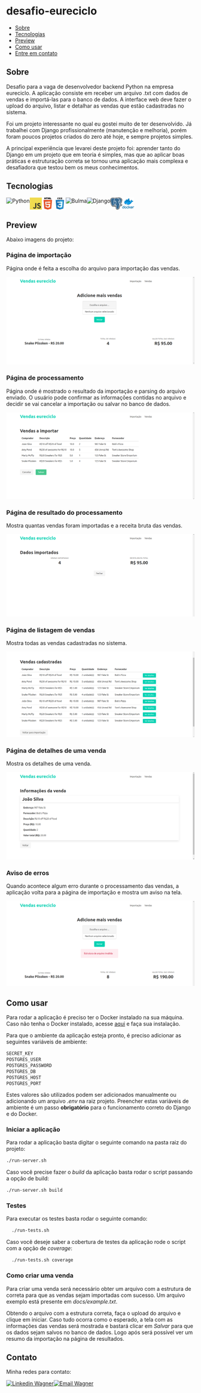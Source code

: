 # desafio-eureciclo
- [Sobre](#sobre)
- [Tecnologias](#techs)
- [Preview](#preview)
- [Como usar](#como-usar)
- [Entre em contato](#contato)

<h2 id="sobre">Sobre</h2>
Desafio para a vaga de desenvolvedor backend Python na empresa eureciclo.
A aplicação consiste em receber um arquivo .txt com dados de vendas e importá-las 
para o banco de dados. A interface web deve fazer o upload do arquivo, listar e 
detalhar as vendas que estão cadastradas no sistema.

Foi um projeto interessante no qual eu gostei muito de ter desenvolvido.
Já trabalhei com Django profissionalmente (manutenção e melhoria), porém foram poucos 
projetos criados do zero até hoje, e sempre projetos simples.

A principal experiência que levarei deste projeto foi: aprender tanto do Django em um 
projeto que em teoria é simples, mas que ao aplicar boas práticas e estruturação correta 
se tornou uma aplicação mais complexa e desafiadora que testou bem os meus conhecimentos.

<h2 id="tech">Tecnologias</h2>
<div style="display: flex">
  <img height="32" src="https://cdn4.iconfinder.com/data/icons/logos-and-brands/512/267_Python_logo-512.png" alt="Python"/>
  <img height="32" src="https://raw.githubusercontent.com/github/explore/80688e429a7d4ef2fca1e82350fe8e3517d3494d/topics/javascript/javascript.png" alt="Javascript"/>
  <img height="32" src="https://raw.githubusercontent.com/github/explore/80688e429a7d4ef2fca1e82350fe8e3517d3494d/topics/html/html.png" alt="HTML5"/>
  <img height="32" src="https://raw.githubusercontent.com/github/explore/80688e429a7d4ef2fca1e82350fe8e3517d3494d/topics/css/css.png" alt="CSS"/>
  <img height="32" src="https://seeklogo.com/images/B/bulma-logo-45B5145BF4-seeklogo.com.png" alt="Bulma">
  <img height="32" src="https://seeklogo.com/images/D/django-logo-F46C1DD95E-seeklogo.com.png" alt="Django"/>
  <img height="32" src="https://raw.githubusercontent.com/github/explore/80688e429a7d4ef2fca1e82350fe8e3517d3494d/topics/postgresql/postgresql.png" alt="PostegreSQL"/>
  <img height="32" src="https://raw.githubusercontent.com/github/explore/80688e429a7d4ef2fca1e82350fe8e3517d3494d/topics/docker/docker.png" alt="Docker"/>
</div>

<h2 id="preview">Preview</h2>
Abaixo imagens do projeto:

### Página de importação
Página onde é feita a escolha do arquivo para importação das vendas.

<img width="auto" height="auto" src="docs/screenshots/import.png">

### Página de processamento
Página onde é mostrado o resultado da importação e parsing do arquivo enviado.
O usuário pode confirmar as informações contidas no arquivo e decidir se vai
cancelar a importação ou salvar no banco de dados.

<img width="auto" height="auto" src="docs/screenshots/processing.png">

### Página de resultado do processamento
Mostra quantas vendas foram importadas e a receita bruta das vendas.

<img width="auto" height="auto" src="docs/screenshots/result.png">

### Página de listagem de vendas
Mostra todas as vendas cadastradas no sistema.

<img width="auto" height="auto" src="docs/screenshots/sales list.png">

### Página de detalhes de uma venda
Mostra os detalhes de uma venda.

<img width="auto" height="auto" src="docs/screenshots/sale details.png">

### Aviso de erros
Quando acontece algum erro durante o processamento das vendas, a aplicação
volta para a página de importação e mostra um aviso na tela.

<img width="auto" height="auto" src="docs/screenshots/error.png">

<h2 id="como-usar">Como usar</h2>

Para rodar a aplicação é preciso ter o Docker instalado na sua máquina. Caso não tenha 
o Docker instalado, acesse [aqui](https://docs.docker.com/engine/install/) e faça sua
instalação.

Para que o ambiente da aplicação esteja pronto, é preciso adicionar as seguintes
variáveis de ambiente:

```plaintext
SECRET_KEY
POSTGRES_USER
POSTGRES_PASSWORD
POSTGRES_DB
POSTGRES_HOST
POSTGRES_PORT
```

Estes valores são utilizados podem ser adicionados manualmente ou adicionando um arquivo _.env_
na raiz projeto. Preencher estas variáveis de ambiente é um passo **obrigatório** para o 
funcionamento correto do Django e do Docker.
### Iniciar a aplicação

Para rodar a aplicação basta digitar o seguinte comando na pasta raiz do projeto:

```bash
./run-server.sh
```

Caso você precise fazer o _build_ da aplicação basta rodar o script passando a opção de build:

```bash
./run-server.sh build
```

### Testes

Para executar os testes basta rodar o seguinte comando:

```bash
  ./run-tests.sh
```

Caso você deseje saber a cobertura de testes da aplicação rode o script com a opção de _coverage_:

```bash
  ./run-tests.sh coverage
```

### Como criar uma venda

Para criar uma venda será necessário obter um arquivo com a estrutura de correta para que as vendas sejam importadas com sucesso. Um arquivo exemplo está presente em _docs/example.txt_.

Obtendo o arquivo com a estrutura correta, faça o upload do arquivo e clique em iniciar. 
Caso tudo ocorra como o esperado, a tela com as informações das vendas será mostrada e bastará 
clicar em _Salvar_ para que os dados sejam salvos no banco de dados. Logo após será possível 
ver um resumo da importação na página de resultados.

<h2 id="contato">Contato</h2>

Minha redes para contato:

<div style="display: flex">
  <a href="https://www.linkedin.com/in/wagner-cardoso-dev">
    <img alt="Linkedin Wagner" width="32" src="https://cdn2.iconfinder.com/data/icons/social-media-2285/512/1_Linkedin_unofficial_colored_svg-512.png" />
  </a>
  <a href="mailto:wagnerdev01@gmail.com">
    <img alt="Email Wagner" width="32" src="https://cdn4.iconfinder.com/data/icons/logos-brands-in-colors/48/google-gmail-512.png" />
  </a>
</div>